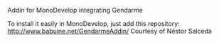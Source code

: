 Addin for MonoDevelop integrating Gendarme

To install it easily in MonoDevelop, just add this repository:
http://www.babuine.net/GendarmeAddin/
Courtesy of Néstor Salceda